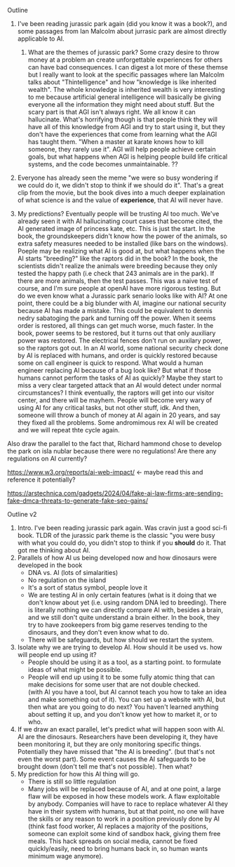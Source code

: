 Outline

1. I've been reading jurassic park again (did you know it was a book?), and some passages from Ian Malcolm  about jurrasic park are almost directly applicable to AI.
   1. What are the themes of jurassic park? Some crazy desire to throw money at a problem an create unforgettable experiences for others can have bad consequences. I can digest a lot more of these themse but I really want to look at the specific passages where Ian Malcolm talks about "Thintelligence" and how "knowledge is like inherited wealth". The whole knowledge is inherited wealth is very interesting to me because artificial general intelligence will basically be giving everyone all the information they might need about stuff. But the scary part is that AGI isn't always right. We all know it can hallucinate. What's horrifying though is that people think they will have all of this knowledge from AGI and try to start using it, but they don't have the experiences that come from learning what the AGI has taught them. "When a master at karate knows how to kill someone, they rarely use it". AGI will help people achieve certain goals, but what happens when AGI is helping people build life critical systems, and the code becomes unmaintainable. ??
  
      
3. Everyone has already seen the meme "we were so busy wondering if we could do it, we didn't stop to think if we should do it". That's a great clip from the movie, but the book dives into a much deeper explaination of what science is and the value of **experience**, that AI will never have.
4. My predictions? Eventually people will be trusting AI too much. We've already seen it with AI hallucinating court cases that become cited, the AI generated image of princess kate, etc. This is just the start. In the book, the groundskeepers didn't know how the power of the animals, so extra safety measures needed to be installed (like bars on the windows). Poeple may be realizing what AI is good at, but what happens when the AI starts "breeding?" like the raptors did in the book? In the book, the scientists didn't realize the animals were breeding because they only tested the happy path (i.e check that 243 animals are in the park). If there are more animals, then the test passes. This was a naive test of course, and I'm sure people at openAI have more rigorous testing. But do we even know what a Jurassic park senario looks like with AI? At one point, there could be a big blunder with AI, imagine our national security because AI has made a mistake. This could be equivalent to dennis nedry sabatoging the park and turning off the power. When it seems order is restored, all things can get much worse, much faster. In the book, power seems to be restored, but it turns out that only auxiliary power was restored. The electrical fences don't run on auxilary power, so the raptors got out. In an AI world, some national security check done by AI is replaced with humans, and order is quickly restored because some on call engineer is quick to respond. What would a human engineer replacing AI because of a bug look like? But what if those humans cannot perform the tasks of AI as quickly? Maybe they start to miss a very clear targeted attack that an AI would detect under normal circumstances? I think eventually, the raptors will get into our visitor center, and there will be mayhem. People will become very wary of using AI for any critical tasks, but not other stuff, idk. And then, someone will throw a bunch of money at AI again in 20 years, and say they fixed all the problems. Some andromimous rex AI will be created and we will repeat thte cycle again.


Also draw the parallel to the fact that, Richard hammond chose to develop the park on isla nublar because there were no regulations! Are there any regulations on AI currently? 

https://www.w3.org/reports/ai-web-impact/ <- maybe read this and reference it potentially?

https://arstechnica.com/gadgets/2024/04/fake-ai-law-firms-are-sending-fake-dmca-threats-to-generate-fake-seo-gains/


Outline v2
1. Intro. I've been reading jurassic park again. Was cravin just a good sci-fi book. TLDR of the jurassic park theme is the classic "you were busy with what you could do, you didn't stop to think if you **should** do it. That got me thinking about AI.
2. Parallels of how AI us being developed now and how dinosaurs were developed in the book
   - DNA vs. AI (lots of simalarities)
   - No regulation on the island
   - It's a sort of status symbol, people love it
   - We are testing AI in only certain features (what is it doing that we don't know about yet (i.e. using random DNA led to breeding). There is literally nothing we can directly compare AI with, besides a brain, and we still don't quite understand a brain either. In the book, they try to have zookeepers from big game reserves tending to the dinosaurs, and they don't even know what to do.
   - There will be safeguards, but how should we restart the system. 
4. Isolate why we are trying to develop AI. How should it be used vs. how will people end up using it?
    - People should be using it as a tool, as a starting point. to formulate ideas of what might be possible.
    - People will end up using it to be some fully atomic thing that can make decisions for some user that are not double checked.  
(with AI you have a tool, but AI cannot teach you how to take an idea and make something out of it). You can set up a website with AI, but then what are you going to do next? You haven't learned anything about setting it up, and you don't know yet how to market it, or to who.
5. If we draw an exact parallel, let's predict what will happen soon with AI. AI are the dinosaurs. Researchers have been developing it, they have been monitoring it, but they are only monitoring specific things. Potentially they have missed that "the AI is breeding". (but that's not even the worst part). Some event causes the AI safeguards to be brought down (don't tell me that's not possible). Then what? 
6. My prediction for how this AI thing will go.
    - There is still so little regulation
    - Many jobs will be replaced because of AI, and at one point, a large flaw will be exposed in how these models work. A flaw exploitable by anybody. Companies will have to race to replace whatever AI they have in their system with humans, but at that point, no one will have the skills or any reason to work in a position previously done by AI (think fast food worker, AI replaces a majority of the positions, someone can exploit some kind of sandbox hack, giving them free meals. This hack spreads on social media, cannot be fixed quickly/easily, need to bring humans back in, so human wants minimum wage anymore). 

